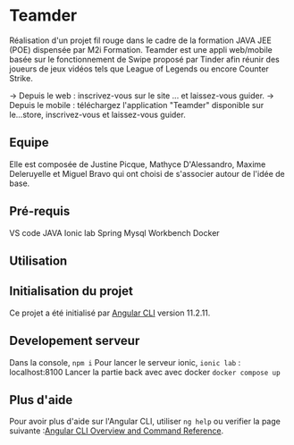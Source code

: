 # Teamder
Réalisation d'un projet fil rouge dans le cadre de la formation JAVA JEE (POE) dispensée par M2i Formation.
Teamder est une appli web/mobile basée sur le fonctionnement de Swipe proposé par Tinder afin réunir des joueurs de jeux vidéos tels que League of Legends ou encore Counter Strike.

-> Depuis le web : inscrivez-vous sur le site ... et laissez-vous guider.
-> Depuis le mobile : téléchargez l'application "Teamder" disponible sur le...store, inscrivez-vous et laissez-vous guider.

## Equipe
Elle est composée de Justine Picque, Mathyce D'Alessandro, Maxime Deleruyelle et Miguel Bravo qui ont choisi de s'associer autour de l'idée de base.


## Pré-requis

VS code
JAVA
Ionic lab
Spring
Mysql Workbench
Docker
## Utilisation


## Initialisation du projet
Ce projet a été initialisé par [Angular CLI](https://github.com/angular/angular-cli) version 11.2.11.

## Developement serveur

Dans la console, ```npm i```
Pour lancer le serveur ionic, ```ionic lab``` : localhost:8100
Lancer la partie back avec avec docker ```docker compose up```

## Plus d'aide

Pour avoir plus d'aide sur l'Angular CLI, utiliser `ng help` ou verifier la page suivante :[Angular CLI Overview and Command Reference](https://angular.io/cli).
